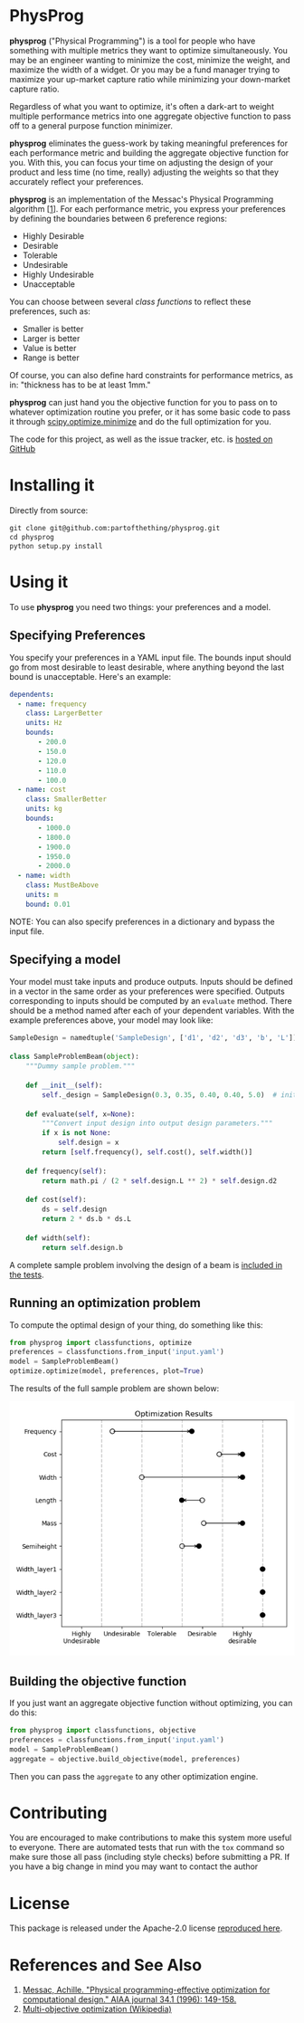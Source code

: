 # PhysProg
    
**physprog** ("Physical Programming") is a tool for people who have something 
with multiple metrics they want to optimize simultaneously. You may be an 
engineer wanting to minimize the cost, minimize the weight, and maximize the 
width of a widget. Or you may be a fund manager trying to maximize
your up-market capture ratio while minimizing your down-market capture ratio. 

Regardless of what you want to optimize, it's often a dark-art to weight
multiple performance metrics into one aggregate objective function to pass
off to a general purpose function minimizer. 

**physprog** eliminates the guess-work by taking meaningful preferences for each 
performance metric and building the 
aggregate objective function for you. With this, you can focus your time on 
adjusting the design of your product and less time (no time, really)
adjusting the weights so that they accurately reflect your preferences. 

**physprog** is an implementation of the Messac's Physical Programming algorithm 
[[1](https://messac.expressions.syr.edu/wp-content/uploads/2012/05/Messac_1996_AIAA_PP.pdf)].
For each performance metric, you express your preferences by defining the
boundaries between 6 preference regions: 

* Highly Desirable
* Desirable
* Tolerable
* Undesirable
* Highly Undesirable
* Unacceptable

You can choose between several *class functions* to reflect these
preferences, such as:

* Smaller is better
* Larger is better
* Value is better
* Range is better

Of course, you can also define hard constraints for
performance metrics, as in: "thickness has to be at least 1mm."

**physprog** can just hand you the objective function for you to pass on
to whatever optimization routine you prefer, or it has some basic
code to pass it through [scipy.optimize.minimize](https://docs.scipy.org/doc/scipy/reference/generated/scipy.optimize.minimize.html#scipy.optimize.minimize)
and do the full optimization for you.

The code for this project, as well as the issue tracker, etc. is
[hosted on GitHub](https://github.com/partofthething/physprog)

# Installing it

Directly from source:

    git clone git@github.com:partofthething/physprog.git
    cd physprog
    python setup.py install
    

# Using it

To use **physprog** you need two things: your preferences  and a model. 

## Specifying Preferences

You specify your preferences in a YAML input file. The bounds input
should go from most desirable to least desirable, where anything
beyond the last bound is unacceptable. Here's an example:

```yaml
dependents:
  - name: frequency
    class: LargerBetter
    units: Hz
    bounds:
       - 200.0
       - 150.0
       - 120.0
       - 110.0
       - 100.0
  - name: cost
    class: SmallerBetter
    units: kg
    bounds:
       - 1000.0
       - 1800.0
       - 1900.0
       - 1950.0
       - 2000.0
  - name: width
    class: MustBeAbove
    units: m
    bound: 0.01
```

NOTE: You can also specify preferences in a dictionary and bypass
the input file.  

## Specifying a model

Your model must take inputs and produce outputs. Inputs should be 
defined in a vector in the same order as your preferences were specified. 
Outputs corresponding to inputs should be computed by an `evaluate` method. 
There should be a method named after each of your dependent variables. With
the example preferences above, your model may look like:

```python
SampleDesign = namedtuple('SampleDesign', ['d1', 'd2', 'd3', 'b', 'L'])

class SampleProblemBeam(object):
    """Dummy sample problem."""

    def __init__(self):
        self._design = SampleDesign(0.3, 0.35, 0.40, 0.40, 5.0)  # initial

    def evaluate(self, x=None):
        """Convert input design into output design parameters."""
        if x is not None:
            self.design = x
        return [self.frequency(), self.cost(), self.width()]

    def frequency(self):
        return math.pi / (2 * self.design.L ** 2) * self.design.d2

    def cost(self):
        ds = self.design
        return 2 * ds.b * ds.L 

    def width(self):
        return self.design.b
```

A complete sample problem involving the design of a beam is [included
in the tests](./physprog/tests/test_sample_problem.py). 


## Running an optimization problem

To compute the optimal design of your thing, 
do something like this:

```python
from physprog import classfunctions, optimize
preferences = classfunctions.from_input('input.yaml')
model = SampleProblemBeam()
optimize.optimize(model, preferences, plot=True)
```
The results of the full sample problem are shown below:

![Picture of optimization results](./assets/sample-results.png "Sample problem results")

## Building the objective function

If you just want an aggregate objective function without optimizing,
you can do this:

```python
from physprog import classfunctions, objective
preferences = classfunctions.from_input('input.yaml')
model = SampleProblemBeam()
aggregate = objective.build_objective(model, preferences)
```

Then you can pass the `aggregate` to any other optimization engine. 

# Contributing

You are encouraged to make contributions to make this system more 
useful to everyone. There are automated tests that run with the 
`tox` command so make sure those all pass (including style checks) 
before submitting a PR. If you have a big change in mind you
may want to contact the author 

# License

This package is released under the Apache-2.0 license [reproduced
here](./LICENSE).

# References and See Also

1. [Messac, Achille. "Physical programming-effective optimization for computational design." AIAA journal 34.1 (1996): 149-158.](https://messac.expressions.syr.edu/wp-content/uploads/2012/05/Messac_1996_AIAA_PP.pdf)
2. [Multi-objective optimization (Wikipedia)](https://en.wikipedia.org/wiki/Multiobjective_optimization)